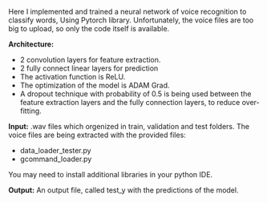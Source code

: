 Here I implemented and trained a neural network of voice recognition to classify words, Using Pytorch library. Unfortunately, the voice files are too big to upload, so only the code itself is available.

**Architecture:**
 - 2 convolution layers for feature extraction.
 - 2 fully connect linear layers for prediction
 - The activation function is ReLU.
 - The optimization of the model is ADAM Grad. 
 - A dropout technique with probability of 0.5 is being used between 
the feature extraction layers and the fully connection layers, to reduce over-fitting.

**Input:**
.wav files which orgenized in train, validation and test folders.
The voice files are being extracted with the provided files: 
 - data_loader_tester.py
 - gcommand_loader.py

You may need to install additional libraries in your python IDE.

**Output:**
An output file, called test_y with the predictions of the model.